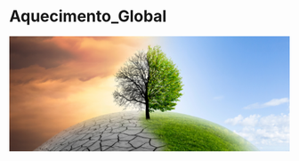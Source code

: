 # Aquecimento_Global
 
![image](https://github.com/JanielS/Aquecimento_Global/blob/main/Imagens/Arvore.png)<br>
